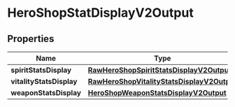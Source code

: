 
# HeroShopStatDisplayV2Output

## Properties
| Name | Type | Description | Notes |
| ------------ | ------------- | ------------- | ------------- |
| **spiritStatsDisplay** | [**RawHeroShopSpiritStatsDisplayV2Output**](RawHeroShopSpiritStatsDisplayV2Output.md) |  |  |
| **vitalityStatsDisplay** | [**RawHeroShopVitalityStatsDisplayV2Output**](RawHeroShopVitalityStatsDisplayV2Output.md) |  |  |
| **weaponStatsDisplay** | [**HeroShopWeaponStatsDisplayV2Output**](HeroShopWeaponStatsDisplayV2Output.md) |  |  |



